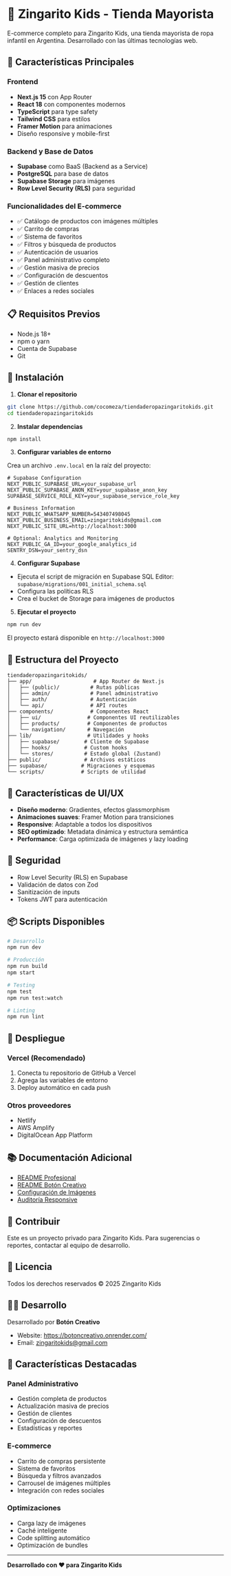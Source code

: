 # 🎨 Zingarito Kids - Tienda Mayorista

E-commerce completo para Zingarito Kids, una tienda mayorista de ropa infantil en Argentina. Desarrollado con las últimas tecnologías web.

## 🚀 Características Principales

### Frontend
- **Next.js 15** con App Router
- **React 18** con componentes modernos
- **TypeScript** para type safety
- **Tailwind CSS** para estilos
- **Framer Motion** para animaciones
- Diseño responsive y mobile-first

### Backend y Base de Datos
- **Supabase** como BaaS (Backend as a Service)
- **PostgreSQL** para base de datos
- **Supabase Storage** para imágenes
- **Row Level Security (RLS)** para seguridad

### Funcionalidades del E-commerce
- ✅ Catálogo de productos con imágenes múltiples
- ✅ Carrito de compras
- ✅ Sistema de favoritos
- ✅ Filtros y búsqueda de productos
- ✅ Autenticación de usuarios
- ✅ Panel administrativo completo
- ✅ Gestión masiva de precios
- ✅ Configuración de descuentos
- ✅ Gestión de clientes
- ✅ Enlaces a redes sociales

## 📋 Requisitos Previos

- Node.js 18+ 
- npm o yarn
- Cuenta de Supabase
- Git

## 🔧 Instalación

1. **Clonar el repositorio**
```bash
git clone https://github.com/cocomeza/tiendaderopazingaritokids.git
cd tiendaderopazingaritokids
```

2. **Instalar dependencias**
```bash
npm install
```

3. **Configurar variables de entorno**

Crea un archivo `.env.local` en la raíz del proyecto:

```env
# Supabase Configuration
NEXT_PUBLIC_SUPABASE_URL=your_supabase_url
NEXT_PUBLIC_SUPABASE_ANON_KEY=your_supabase_anon_key
SUPABASE_SERVICE_ROLE_KEY=your_supabase_service_role_key

# Business Information
NEXT_PUBLIC_WHATSAPP_NUMBER=543407498045
NEXT_PUBLIC_BUSINESS_EMAIL=zingaritokids@gmail.com
NEXT_PUBLIC_SITE_URL=http://localhost:3000

# Optional: Analytics and Monitoring
NEXT_PUBLIC_GA_ID=your_google_analytics_id
SENTRY_DSN=your_sentry_dsn
```

4. **Configurar Supabase**

- Ejecuta el script de migración en Supabase SQL Editor: `supabase/migrations/001_initial_schema.sql`
- Configura las políticas RLS
- Crea el bucket de Storage para imágenes de productos

5. **Ejecutar el proyecto**
```bash
npm run dev
```

El proyecto estará disponible en `http://localhost:3000`

## 📁 Estructura del Proyecto

```
tiendaderopazingaritokids/
├── app/                    # App Router de Next.js
│   ├── (public)/          # Rutas públicas
│   ├── admin/             # Panel administrativo
│   ├── auth/              # Autenticación
│   └── api/               # API routes
├── components/            # Componentes React
│   ├── ui/               # Componentes UI reutilizables
│   ├── products/         # Componentes de productos
│   └── navigation/       # Navegación
├── lib/                  # Utilidades y hooks
│   ├── supabase/        # Cliente de Supabase
│   ├── hooks/           # Custom hooks
│   └── stores/          # Estado global (Zustand)
├── public/              # Archivos estáticos
├── supabase/           # Migraciones y esquemas
└── scripts/            # Scripts de utilidad
```

## 🎨 Características de UI/UX

- **Diseño moderno**: Gradientes, efectos glassmorphism
- **Animaciones suaves**: Framer Motion para transiciones
- **Responsive**: Adaptable a todos los dispositivos
- **SEO optimizado**: Metadata dinámica y estructura semántica
- **Performance**: Carga optimizada de imágenes y lazy loading

## 🔐 Seguridad

- Row Level Security (RLS) en Supabase
- Validación de datos con Zod
- Sanitización de inputs
- Tokens JWT para autenticación

## 📦 Scripts Disponibles

```bash
# Desarrollo
npm run dev

# Producción
npm run build
npm start

# Testing
npm test
npm run test:watch

# Linting
npm run lint
```

## 🚀 Despliegue

### Vercel (Recomendado)
1. Conecta tu repositorio de GitHub a Vercel
2. Agrega las variables de entorno
3. Deploy automático en cada push

### Otros proveedores
- Netlify
- AWS Amplify
- DigitalOcean App Platform

## 📚 Documentación Adicional

- [README Profesional](./README-PROFESIONAL.md)
- [README Botón Creativo](./README-botoncreativo.md)
- [Configuración de Imágenes](./CONFIGURACION-IMAGENES.md)
- [Auditoría Responsive](./RESPONSIVE-AUDIT-REPORT.md)

## 🤝 Contribuir

Este es un proyecto privado para Zingarito Kids. Para sugerencias o reportes, contactar al equipo de desarrollo.

## 📄 Licencia

Todos los derechos reservados © 2025 Zingarito Kids

## 👨‍💻 Desarrollo

Desarrollado por **Botón Creativo**
- Website: https://botoncreativo.onrender.com/
- Email: zingaritokids@gmail.com

## 🌟 Características Destacadas

### Panel Administrativo
- Gestión completa de productos
- Actualización masiva de precios
- Gestión de clientes
- Configuración de descuentos
- Estadísticas y reportes

### E-commerce
- Carrito de compras persistente
- Sistema de favoritos
- Búsqueda y filtros avanzados
- Carrousel de imágenes múltiples
- Integración con redes sociales

### Optimizaciones
- Carga lazy de imágenes
- Caché inteligente
- Code splitting automático
- Optimización de bundles

---

**Desarrollado con ❤️ para Zingarito Kids**